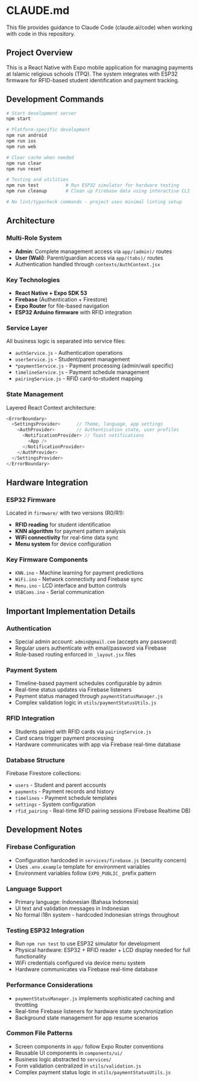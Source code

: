 # CLAUDE.md

This file provides guidance to Claude Code (claude.ai/code) when working with code in this repository.

## Project Overview

This is a React Native with Expo mobile application for managing payments at Islamic religious schools (TPQ). The system integrates with ESP32 firmware for RFID-based student identification and payment tracking.

## Development Commands

```bash
# Start development server
npm start

# Platform-specific development  
npm run android
npm run ios
npm run web

# Clear cache when needed
npm run clear
npm run reset

# Testing and utilities
npm run test          # Run ESP32 simulator for hardware testing
npm run cleanup       # Clean up Firebase data using interactive CLI

# No lint/typecheck commands - project uses minimal linting setup
```

## Architecture

### Multi-Role System
- **Admin**: Complete management access via `app/(admin)/` routes
- **User (Wali)**: Parent/guardian access via `app/(tabs)/` routes
- Authentication handled through `contexts/AuthContext.jsx`

### Key Technologies
- **React Native + Expo SDK 53**
- **Firebase** (Authentication + Firestore)
- **Expo Router** for file-based navigation
- **ESP32 Arduino firmware** with RFID integration

### Service Layer
All business logic is separated into service files:
- `authService.js` - Authentication operations
- `userService.js` - Student/parent management
- `*paymentService.js` - Payment processing (admin/wali specific)
- `timelineService.js` - Payment schedule management
- `pairingService.js` - RFID card-to-student mapping

### State Management
Layered React Context architecture:
```javascript
<ErrorBoundary>
  <SettingsProvider>      // Theme, language, app settings
    <AuthProvider>        // Authentication state, user profiles  
      <NotificationProvider> // Toast notifications
        <App />
      </NotificationProvider>
    </AuthProvider>
  </SettingsProvider>
</ErrorBoundary>
```

## Hardware Integration

### ESP32 Firmware
Located in `firmware/` with two versions (R0/R1):
- **RFID reading** for student identification
- **KNN algorithm** for payment pattern analysis
- **WiFi connectivity** for real-time data sync
- **Menu system** for device configuration

### Key Firmware Components
- `KNN.ino` - Machine learning for payment predictions
- `WiFi.ino` - Network connectivity and Firebase sync
- `Menu.ino` - LCD interface and button controls
- `USBComs.ino` - Serial communication

## Important Implementation Details

### Authentication
- Special admin account: `admin@gmail.com` (accepts any password)
- Regular users authenticate with email/password via Firebase
- Role-based routing enforced in `_layout.jsx` files

### Payment System
- Timeline-based payment schedules configurable by admin
- Real-time status updates via Firebase listeners
- Payment status managed through `paymentStatusManager.js`
- Complex validation logic in `utils/paymentStatusUtils.js`

### RFID Integration
- Students paired with RFID cards via `pairingService.js`
- Card scans trigger payment processing
- Hardware communicates with app via Firebase real-time database

### Database Structure
Firebase Firestore collections:
- `users` - Student and parent accounts
- `payments` - Payment records and history  
- `timelines` - Payment schedule templates
- `settings` - System configuration
- `rfid_pairing` - Real-time RFID pairing sessions (Firebase Realtime DB)

## Development Notes

### Firebase Configuration
- Configuration hardcoded in `services/firebase.js` (security concern)
- Uses `.env.example` template for environment variables
- Environment variables follow `EXPO_PUBLIC_` prefix pattern

### Language Support
- Primary language: Indonesian (Bahasa Indonesia)  
- UI text and validation messages in Indonesian
- No formal i18n system - hardcoded Indonesian strings throughout

### Testing ESP32 Integration
- Run `npm run test` to use ESP32 simulator for development
- Physical hardware: ESP32 + RFID reader + LCD display needed for full functionality
- WiFi credentials configured via device menu system
- Hardware communicates via Firebase real-time database

### Performance Considerations
- `paymentStatusManager.js` implements sophisticated caching and throttling
- Real-time Firebase listeners for hardware state synchronization
- Background state management for app resume scenarios

### Common File Patterns
- Screen components in `app/` follow Expo Router conventions
- Reusable UI components in `components/ui/`
- Business logic abstracted to `services/`
- Form validation centralized in `utils/validation.js`
- Complex payment status logic in `utils/paymentStatusUtils.js`